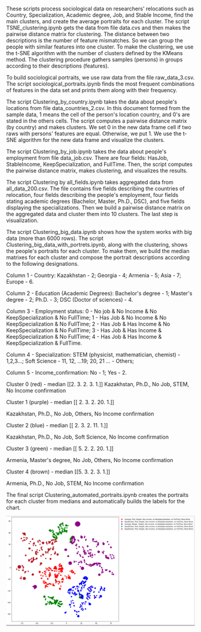 These scripts process sociological data on researchers' relocations such as Country, Specialization, Academic degree, Job, and Stable Income, find the main clusters, and create the average portraits for each cluster. The script TSNE_clustering.ipynb gets the data from file data.cvs and then makes the pairwise distance matrix for clustering. The distance between two descriptions is the number of feature mismatches. So we can group the people with similar features into one cluster. To make the clustering, we use the t-SNE algorithm with the number of clusters defined by the KMeans method. The clustering procedure gathers samples (persons) in groups according to their descriptions (features).

To build sociological portraits, we use raw data from the file raw_data_3.csv. The script sociological_portraits.ipynb finds the most frequent combinations of features in the data set and prints them along with their frequency.

The script Clustering_by_country.ipynb takes the data about people's locations from file data_countries_2.csv. In this document formed from the sample data, 1 means the cell of the person's location country, and 0's are stated in the others cells. The script computes a pairwise distance matrix (by country) and makes clusters. We set 0 in the new data frame cell if two raws with persons' features are equal. Otherwise, we put 1. We use the t-SNE algorithm for the new data frame and visualize the clusters.

The script Clustering_by_job.ipynb takes the data about people's employment from file data_job.csv. There are four fields: HasJob, StableIncome, KeepSpecialization, and FullTime. Then, the script computes the pairwise distance matrix, makes clustering, and visualizes the results.

The script Clustering by all_fields.ipynb takes aggregated data from all_data_200.csv. The file contains five fields describing the countries of relocation, four fields describing the people's employment, four fields stating academic degrees (Bachelor, Master, Ph.D., DSC), and five fields displaying the specializations. Then we build a pairwise distance matrix on the aggregated data and cluster them into 10 clusters. The last step is visualization.

The script Clustering_big_data.ipynb shows how the system works with big data (more than 6000 rows).
The script Clustering_big_data_with_portrets.ipynb, along with the clustering, shows the people's portraits for each cluster. To make them, we build the median matrixes for each cluster and compose the portrait descriptions according to the following designations. 

Column 1 - Country:
Kazakhstan - 2;
Georgia - 4;
Armenia - 5;
Asia - 7;
Europe - 6.

Column 2 - Education (Academic Degrees):
Bachelor's degree - 1;
Master's degree - 2;
Ph.D. - 3;
DSC (Doctor of sciences) - 4.

Column 3 - Employment status:
0 - No job & No Income & No KeepSpecialization & No FullTime;
1 - Has Job & No Income & No KeepSpecialization & No FullTime;
2 - Has Job & Has Income & No KeepSpecialization & No FullTime;
3 - Has Job & Has Income & KeepSpecialization & No FullTime;
4 - Has Job & Has Income & KeepSpecialization & FullTime.

Column 4 - Specialization:
STEM (physicist, mathematician, chemist) - 1,2,3...;
Soft Science - 11, 12, ...19;
20, 21 ... - Others;

Column 5 - Income_confirmation:
No - 1;
Yes - 2.

Cluster 0 (red) - median [[2. 3. 2. 3. 1.]]
Kazakhstan, Ph.D., No Job, STEM, No Income confirmation

Cluster 1 (purple) - median [[ 2.  3.  2. 20.  1.]]

Kazakhstan, Ph.D., No Job, Others, No Income confirmation

Cluster 2 (blue) - median [[ 2.  3.  2. 11.  1.]]

Kazakhstan, Ph.D., No Job, Soft Science, No Income confirmation

Cluster 3 (green) - median [[ 5.  2.  2. 20.  1.]]

Armenia, Master's degree, No Job, Others, No Income confirmation

Cluster 4 (brown) - median [[5. 3. 2. 3. 1.]]

Armenia, Ph.D., No Job, STEM, No Income confirmation

The final script Clustering_automated_portraits.ipynb creates the portraits for each cluster from medians and automatically builds the labels for the chart.

![Clustering sociological data](https://github.com/ISwifton/Clustering-of-sociological-data/blob/main/clustering.png)

